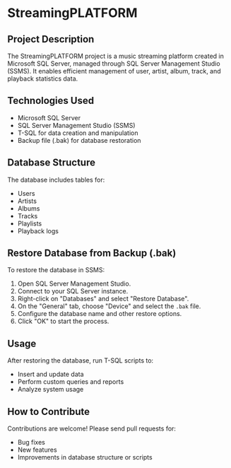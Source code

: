 # StreamingPLATFORM

## Project Description
The StreamingPLATFORM project is a music streaming platform created in Microsoft SQL Server, managed through SQL Server Management Studio (SSMS). It enables efficient management of user, artist, album, track, and playback statistics data.

## Technologies Used
- Microsoft SQL Server
- SQL Server Management Studio (SSMS)
- T-SQL for data creation and manipulation
- Backup file (.bak) for database restoration

## Database Structure
The database includes tables for:
- Users
- Artists
- Albums
- Tracks
- Playlists
- Playback logs

## Restore Database from Backup (.bak)
To restore the database in SSMS:
1. Open SQL Server Management Studio.
2. Connect to your SQL Server instance.
3. Right-click on "Databases" and select "Restore Database".
4. On the "General" tab, choose "Device" and select the `.bak` file.
5. Configure the database name and other restore options.
6. Click "OK" to start the process.

## Usage
After restoring the database, run T-SQL scripts to:
- Insert and update data
- Perform custom queries and reports
- Analyze system usage

## How to Contribute
Contributions are welcome! Please send pull requests for:
- Bug fixes
- New features
- Improvements in database structure or scripts



